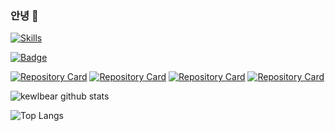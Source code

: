### 안녕 👋

[![Skills](https://widget.realdeveloper.pro/api/top?stack=Swift,JavaScript,Kotlin)](https://github.com/kewlbear)

[![Badge](https://widget.realdeveloper.pro/api/badge?title=Skills&badges=Swift,iOS,SwiftUI,Java,Kotlin,JavaScript)](https://github.com/kewlbear)

[![Repository Card](https://widget.realdeveloper.pro/api/card?user=kewlbear&repo=TensorFlowTTS)](https://github.com/TensorSpeech/TensorFlowTTS)
[![Repository Card](https://widget.realdeveloper.pro/api/card?user=kewlbear&repo=Kanna)](https://github.com/tid-kijyun/Kanna)
[![Repository Card](https://widget.realdeveloper.pro/api/card?user=kewlbear&repo=PythonKit)](https://github.com/pvieito/PythonKit)
[![Repository Card](https://widget.realdeveloper.pro/api/card?user=kewlbear&repo=kivy-ios)](https://github.com/kivy/kivy-ios)

![kewlbear github stats](https://github-readme-stats.vercel.app/api?username=kewlbear&show_icons=true&theme=highcontrast)

![Top Langs](https://github-readme-stats.vercel.app/api/top-langs/?username=kewlbear&show_icons=true&theme=highcontrast&hide=python&layout=compact)

<!--
**kewlbear/kewlbear** is a ✨ _special_ ✨ repository because its `README.md` (this file) appears on your GitHub profile.

Here are some ideas to get you started:

- 🔭 I’m currently working on ...
- 🌱 I’m currently learning ...
- 👯 I’m looking to collaborate on ...
- 🤔 I’m looking for help with ...
- 💬 Ask me about ...
- 📫 How to reach me: ...
- 😄 Pronouns: ...
- ⚡ Fun fact: ...
-->
